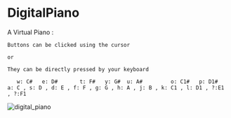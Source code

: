 # DigitalPiano

A Virtual Piano :

    Buttons can be clicked using the cursor 
    
    or
    
    They can be directly pressed by your keyboard
    
       w: C#   e: D#       t: F#   y: G#  u: A#         o: C1#   p: D1#
    a: C , s: D , d: E , f: F , g: G , h: A , j: B , k: C1 , l: D1 , ?:E1 , ?:F1

![digital_piano](https://user-images.githubusercontent.com/48119937/147510866-98c0c42d-dcbc-4c90-a661-104e88640f04.png)
